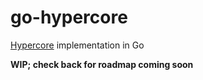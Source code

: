 # go-hypercore

[Hypercore](https://hypercore-protocol.org/) implementation in Go

**WIP; check back for roadmap coming soon**
